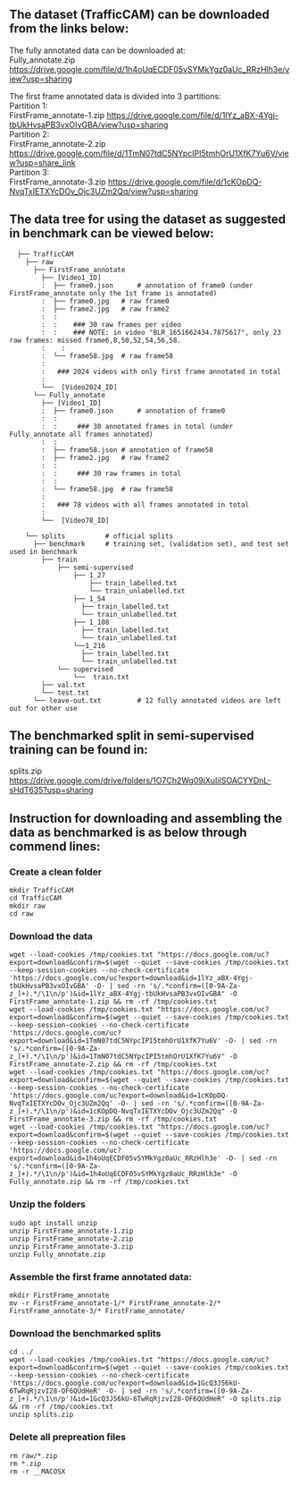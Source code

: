 ## The dataset (TrafficCAM) can be downloaded from the links below:
The fully annotated data can be downloaded at:  
Fully_annotate.zip https://drive.google.com/file/d/1h4oUqECDF05vSYMkYgz0aUc_RRzHlh3e/view?usp=sharing  

The first frame annotated data is divided into 3 partitions:  
Partition 1:  
FirstFrame_annotate-1.zip https://drive.google.com/file/d/1lYz_aBX-4Ygj-tbUkHvsaPB3vxOIvGBA/view?usp=sharing  
Partition 2:   
FirstFrame_annotate-2.zip https://drive.google.com/file/d/1TmN07tdC5NYpcIPI5tmhOrU1XfK7Yu6V/view?usp=share_link  
Partition 3:   
FirstFrame_annotate-3.zip https://drive.google.com/file/d/1cKOpDQ-NvqTxIETXYcDOv_Ojc3UZm2Qq/view?usp=sharing

## The data tree for using the dataset as suggested in benchmark can be viewed below:
      ├── TrafficCAM
        ├── raw
          ├── FirstFrame_annotate
            ├── [Video1_ID]
            :  ├── frame0.json   	# annotation of frame0 (under FirstFrame_annotate only the 1st frame is annotated)
            :  ├── frame0.jpg	# raw frame0
            :  ├── frame2.jpg	# raw frame2
            :  :
            :  :	### 30 raw frames per video 
            :  :	### NOTE: in video "BLR_1651662434.7875617", only 23 raw frames: missed frame6,8,50,52,54,56,58.
            :	 :		        
            :  └── frame58.jpg	# raw frame58
            :
            :	### 2024 videos with only first frame annotated in total
            :
            └──  [Video2024_ID] 	 
          └── Fully_annotate
            ├── [Video1_ID]
            :  ├── frame0.json   	# annotation of frame0
            :  :
            :  :	 ### 30 annotated frames in total (under Fully_annotate all frames annotated)
            :  :
            :  ├── frame58.json	# annotation of frame58
            :  ├── frame2.jpg	# raw frame2
            :  :
            :  :	 ### 30 raw frames in total
            :  :
            :  └── frame58.jpg	# raw frame58
            :	
            :	### 78 videos with all frames annotated in total
            :	
            └──  [Video78_ID]
       
        └── splits          # official splits
          ├── benchmark     # training set, (validation set), and test set used in benchmark
            ├── train
                ├── semi-supervised
                    ├── 1_27
                        ├── train_labelled.txt
                        └── train_unlabelled.txt
                    ├── 1_54
                      ├── train_labelled.txt
                      └── train_unlabelled.txt
                    ├── 1_108
                      ├── train_labelled.txt
                      └── train_unlabelled.txt
                    └──1_216
                      ├── train_labelled.txt
                      └── train_unlabelled.txt
                └── supervised
                    └──  train.txt
            ├── val.txt
            └── test.txt
          └── leave-out.txt			# 12 fully annotated videos are left out for other use




## The benchmarked split in semi-supervised training can be found in:
splits.zip https://drive.google.com/drive/folders/1O7Ch2Wg09jXuIiISOACYYDnL-sHdT635?usp=sharing


## Instruction for downloading and assembling the data as benchmarked is as below through commend lines:

### Create a clean folder
```
mkdir TrafficCAM
cd TrafficCAM
mkdir raw
cd raw
```

### Download the data
```
wget --load-cookies /tmp/cookies.txt "https://docs.google.com/uc?export=download&confirm=$(wget --quiet --save-cookies /tmp/cookies.txt --keep-session-cookies --no-check-certificate 'https://docs.google.com/uc?export=download&id=1lYz_aBX-4Ygj-tbUkHvsaPB3vxOIvGBA' -O- | sed -rn 's/.*confirm=([0-9A-Za-z_]+).*/\1\n/p')&id=1lYz_aBX-4Ygj-tbUkHvsaPB3vxOIvGBA" -O FirstFrame_annotate-1.zip && rm -rf /tmp/cookies.txt 
wget --load-cookies /tmp/cookies.txt "https://docs.google.com/uc?export=download&confirm=$(wget --quiet --save-cookies /tmp/cookies.txt --keep-session-cookies --no-check-certificate 'https://docs.google.com/uc?export=download&id=1TmN07tdC5NYpcIPI5tmhOrU1XfK7Yu6V' -O- | sed -rn 's/.*confirm=([0-9A-Za-z_]+).*/\1\n/p')&id=1TmN07tdC5NYpcIPI5tmhOrU1XfK7Yu6V" -O FirstFrame_annotate-2.zip && rm -rf /tmp/cookies.txt
wget --load-cookies /tmp/cookies.txt "https://docs.google.com/uc?export=download&confirm=$(wget --quiet --save-cookies /tmp/cookies.txt --keep-session-cookies --no-check-certificate 'https://docs.google.com/uc?export=download&id=1cKOpDQ-NvqTxIETXYcDOv_Ojc3UZm2Qq' -O- | sed -rn 's/.*confirm=([0-9A-Za-z_]+).*/\1\n/p')&id=1cKOpDQ-NvqTxIETXYcDOv_Ojc3UZm2Qq" -O FirstFrame_annotate-3.zip && rm -rf /tmp/cookies.txt
wget --load-cookies /tmp/cookies.txt "https://docs.google.com/uc?export=download&confirm=$(wget --quiet --save-cookies /tmp/cookies.txt --keep-session-cookies --no-check-certificate 'https://docs.google.com/uc?export=download&id=1h4oUqECDF05vSYMkYgz0aUc_RRzHlh3e' -O- | sed -rn 's/.*confirm=([0-9A-Za-z_]+).*/\1\n/p')&id=1h4oUqECDF05vSYMkYgz0aUc_RRzHlh3e" -O Fully_annotate.zip && rm -rf /tmp/cookies.txt
```

### Unzip the folders
```
sudo apt install unzip
unzip FirstFrame_annotate-1.zip
unzip FirstFrame_annotate-2.zip
unzip FirstFrame_annotate-3.zip
unzip Fully_annotate.zip
```

### Assemble the first frame annotated data:
```
mkdir FirstFrame_annotate
mv -r FirstFrame_annotate-1/* FirstFrame_annotate-2/* FirstFrame_annotate-3/* FirstFrame_annotate/
```

### Download the benchmarked splits
```
cd ../
wget --load-cookies /tmp/cookies.txt "https://docs.google.com/uc?export=download&confirm=$(wget --quiet --save-cookies /tmp/cookies.txt --keep-session-cookies --no-check-certificate 'https://docs.google.com/uc?export=download&id=1GcQ3J56kU-6TwRqRjzvI28-OF6QUdHeR' -O- | sed -rn 's/.*confirm=([0-9A-Za-z_]+).*/\1\n/p')&id=1GcQ3J56kU-6TwRqRjzvI28-OF6QUdHeR" -O splits.zip && rm -rf /tmp/cookies.txt 
unzip splits.zip
```

### Delete all prepreation files
```
rm raw/*.zip
rm *.zip
rm -r __MACOSX
```
